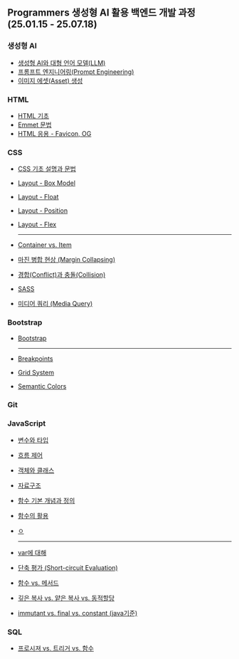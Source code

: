 ## Programmers 생성형 AI 활용 백엔드 개발 과정 (25.01.15 - 25.07.18)

### 생성형 AI

- [생성형 AI와 대형 언어 모델(LLM)](</git_til/aibe/genAI/Generative%20AI%20and%20Large%20Language%20Models%20(LLMs).md>)
- [프롬프트 엔지니어링(Prompt Engineering)](/git_til/aibe/genAI/Prompt%20Engineering.md)
- [이미지 에셋(Asset) 생성](/git_til/aibe/genAI/image_asset.md)

### HTML

- [HTML 기초](/git_til/aibe/html/HTML%20기초.md)
- [Emmet 문법](/git_til/aibe/html/Emmet%20문법.md)
- [HTML 응용 - Favicon, OG](/git_til/aibe/html/HTML%20응용%20-%20Favicon,%20OG.md)

### CSS

- [CSS 기초 설명과 문법](/git_til/aibe/css/CSS%20기초%20설명과%20문법.md)
- [Layout - Box Model](/git_til/aibe/css/CSS%20-%20Box%20Model.md)
- [Layout - Float](/git_til/aibe/css/CSS%20-%20Layout%20-%20Float.md)
- [Layout - Position](/git_til/aibe/css/CSS%20-%20Layout%20-%20Position.md)
- [Layout - Flex](/git_til/aibe/css/CSS%20-%20Layout%20-%20Flex.md)

  ***

- [Container vs. Item](/git_til/aibe/css/CSS%20-%20Container%20vs.%20Item.md)
- [마진 병합 현상 (Margin Collapsing)](</git_til/aibe/css/마진%20병합%20현상%20(Margin%20Collapsing).md>)
- [경합(Conflict)과 충돌(Collision)](</git_til/aibe/css/CSS%20-%20경합(Conflict)과%20충돌(Collision).md>)
- [SASS](/git_til/terminology/SASS.md)
- [미디어 쿼리 (Media Query)](</git_til/terminology/미디어%20쿼리%20(Media%20Queries).md>)

### Bootstrap

- [Bootstrap](/git_til/aibe/bootstrap/Bootstrap.md)

  ***

- [Breakpoints](/git_til/aibe/bootstrap/BootStrap%20-%20Breakpoints.md)
- [Grid System](/git_til/aibe/bootstrap/Bootstrap%20-%20Grid%20System.md)
- [Semantic Colors](/git_til/aibe/bootstrap/Bootstrap%20-%20Semantic%20Colors.md)

### Git

### JavaScript

- [변수와 타입](/git_til/aibe/javascript/JavaScript%20-%20변수와%20타입.md)
- [흐름 제어](/git_til/aibe/javascript/JavaScript%20-%20흐름%20제어.md)
- [객체와 클래스](/git_til/aibe/javascript/JavaScript%20-%20객체와%20클래스.md)
- [자료구조](/git_til/aibe/javascript/JavaScirpt%20-%20자료구조.md)
- [함수 기본 개념과 정의](/git_til/aibe/javascript/JavaScript%20-%20함수의%20기본%20개념과%20정의.md)
- [함수의 활용](/git_til/aibe/javascript/JavaScript%20-%20함수의%20활용.md)
- [ㅇ]()

  ***

- [var에 대해](/git_til/aibe/javascript/JavaScript%20-%20var에%20대해서.md)
- [단축 평가 (Short-circuit Evaluation)](</git_til/aibe/javascript/단축%20평가%20(Short-circuit%20Evaluation).md>)
- [함수 vs. 메서드](/git_til/aibe/javascript/함수%20vs.%20메서드.md)
- [깊은 복사 vs. 얕은 복사 vs. 동적할당](/git_til/aibe/javascript/깊은%20복사%20vs.%20얕은%20복사%20vs.%20동적할당.md)
- [immutant vs. final vs. constant (java기준)](/git_til/aibe/java/immutant%20vs.%20final%20vs.%20constant.md)

### SQL

- [프로시져 vs. 트리거 vs. 함수](/git_til/aibe/sql/SQL%20_%20프로시져%20vs.%20트리거%20vs.%20함수.md)
